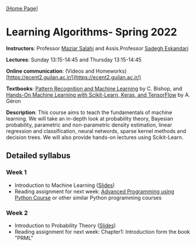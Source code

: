 [[Home Page]](https://sadegh28.github.io/eskandari)  
# Learning Algorithms- Spring 2022

**Instructors**: Professor [Maziar Salahi](https://scholar.google.com/citations?user=8cXhHrsAAAAJ&hl=en) and Assis.Professor [Sadegh Eskandari](https://sadegh28.github.io/eskandari) 

**Lectures**: Sunday 13:15-14:45 and Thursday 13:15-14:45

**Online communication**: (Videos and Homeworks) [https://ecent2.guilan.ac.ir/](https://ecent2.guilan.ac.ir/)

**Textbooks**: [Pattern Recognition and Machine Learning](https://www.microsoft.com/en-us/research/people/cmbishop/prml-book/) by C. Bishop, and [Hands-On Machine Learning with Scikit-Learn, Keras, and TensorFlow](https://www.oreilly.com/library/view/hands-on-machine-learning/9781492032632/) by A. Géron

**Description**: This course aims to teach the fundamentals of machine learning. We will take an in-depth look at probability theory, Bayesian probability, parametric and non-parametric density estimation, linear regression and classification, neural networds, sparse kernel methods and decision trees. We will also provide hands-on lectures using Scikit-Learn. 

## Detailed syllabus
### Week 1
* Introduction to Machine Learning ([Slides](Materials/intro.pdf))
* Reading assignment for next week: [Advanced Programming using Python Course]( https://sadegh28.github.io/AP1400-1/) or other similar Python programming courses 

### Week 2
* Introduction to Probability Theory ([Slides](Materials/ProbabilityTheory.pdf))
* Reading assignment for next week: Chapter1: Introduction form the book "PRML"

